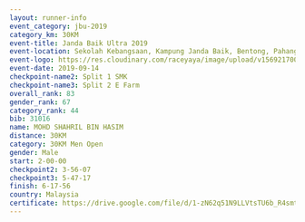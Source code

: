 ```yaml
---
layout: runner-info 
event_category: jbu-2019 
category_km: 30KM 
event-title: Janda Baik Ultra 2019 
event-location: Sekolah Kebangsaan, Kampung Janda Baik, Bentong, Pahang, Malaysia 
event-logo: https://res.cloudinary.com/raceyaya/image/upload/v1569217009/logo/janda-baik_vch1pc.jpg 
event-date: 2019-09-14 
checkpoint-name2: Split 1 SMK 
checkpoint-name3: Split 2 E Farm 
overall_rank: 83
gender_rank: 67
category_rank: 44
bib: 31016
name: MOHD SHAHRIL BIN HASIM
distance: 30KM
category: 30KM Men Open
gender: Male
start: 2-00-00
checkpoint2: 3-56-07
checkpoint3: 5-47-17
finish: 6-17-56
country: Malaysia
certificate: https://drive.google.com/file/d/1-zN62q51N9LLVtsTU6b_R4smtw0WHgjo/view?usp=sharing
---
```

